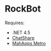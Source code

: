 RockBot
=======
Requires:

- .NET 4.5
- [ChatSharp](https://github.com/SirCmpwn/ChatSharp)
- [MahApps Metro](http://mahapps.com)
